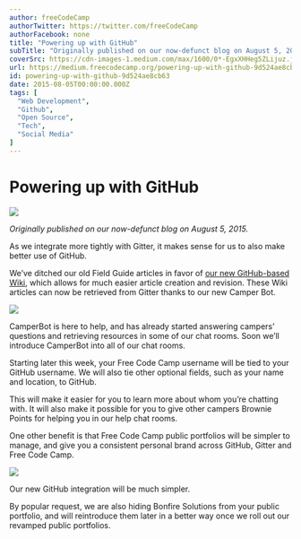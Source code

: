 ```yaml
---
author: freeCodeCamp
authorTwitter: https://twitter.com/freeCodeCamp
authorFacebook: none
title: "Powering up with GitHub"
subTitle: "Originally published on our now-defunct blog on August 5, 2015...."
coverSrc: https://cdn-images-1.medium.com/max/1600/0*-EgxXHHeg5ZLijuz.jpeg
url: https://medium.freecodecamp.org/powering-up-with-github-9d524ae8cb63
id: powering-up-with-github-9d524ae8cb63
date: 2015-08-05T00:00:00.000Z
tags: [
  "Web Development",
  "Github",
  "Open Source",
  "Tech",
  "Social Media"
]
---
```

# Powering up with GitHub



![](https://cdn-images-1.medium.com/max/1600/0*-EgxXHHeg5ZLijuz.jpeg)



_Originally published on our now-defunct blog on August 5, 2015._

As we integrate more tightly with Gitter, it makes sense for us to also make better use of GitHub.

We’ve ditched our old Field Guide articles in favor of [our new GitHub-based Wiki](https://github.com/freecodecamp/freecodecamp/wiki), which allows for much easier article creation and revision. These Wiki articles can now be retrieved from Gitter thanks to our new Camper Bot.



![](https://cdn-images-1.medium.com/max/1600/0*ycoF5Y1hahgWrY0a.png)



CamperBot is here to help, and has already started answering campers’ questions and retrieving resources in some of our chat rooms. Soon we’ll introduce CamperBot into all of our chat rooms.

Starting later this week, your Free Code Camp username will be tied to your GitHub username. We will also tie other optional fields, such as your name and location, to GitHub.  

This will make it easier for you to learn more about whom you’re chatting with. It will also make it possible for you to give other campers Brownie Points for helping you in our help chat rooms.  

One other benefit is that Free Code Camp public portfolios will be simpler to manage, and give you a consistent personal brand across GitHub, Gitter and Free Code Camp.



![](https://cdn-images-1.medium.com/max/1600/0*cvQjixcjIZMhCdNC.png)

Our new GitHub integration will be much simpler.



By popular request, we are also hiding Bonfire Solutions from your public portfolio, and will reintroduce them later in a better way once we roll out our revamped public portfolios.








